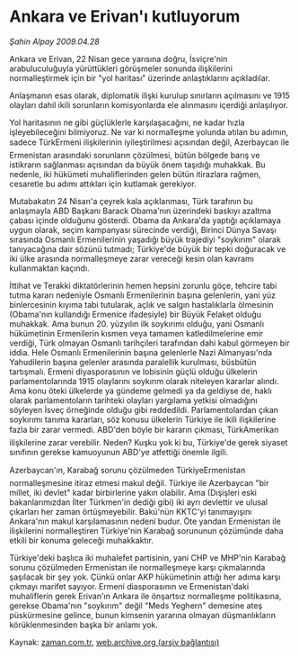 # Ankara ve Erivan'ı kutluyorum

*Şahin Alpay 2009.04.28*

<tr><td class="metin" colspan="2" style="padding-top: 20px; padding-left: 5px; padding-right: 10px;">Ankara ve Erivan, 22 Nisan gece yarısına doğru, İsviçre'nin arabuluculuğuyla yürüttükleri görüşmeler sonunda ilişkilerini normalleştirmek için bir "yol haritası" üzerinde anlaştıklarını açıkladılar.</td></tr><tr><td class="metin" colspan="2" style="padding-top: 20px; padding-left: 5px; padding-right: 10px;"><p>Anlaşmanın esas olarak, diplomatik ilişki kurulup sınırların açılmasını ve 1915 olayları dahil ikili sorunların komisyonlarda ele alınmasını içerdiği anlaşılıyor. 
<p>Yol haritasının ne gibi güçlüklerle karşılaşacağını, ne kadar hızla işleyebileceğini bilmiyoruz. Ne var ki normalleşme yolunda atılan bu adımın, sadece TürkErmeni ilişkilerinin iyileştirilmesi açısından değil, Azerbaycan ile Ermenistan arasındaki sorunların çözülmesi, bütün bölgede barış ve istikrarın sağlanması açısından da büyük önem taşıdığı muhakkak. Bu nedenle, iki hükümeti muhaliflerinden gelen bütün itirazlara rağmen, cesaretle bu adımı attıkları için kutlamak gerekiyor. 

<p>Mutabakatın 24 Nisan'a çeyrek kala açıklanması, Türk tarafının bu anlaşmayla ABD Başkanı Barack Obama'nın üzerindeki baskıyı azaltma çabası içinde olduğunu gösterdi. Obama da Ankara'da yaptığı açıklamaya uygun olarak, seçim kampanyası sürecinde verdiği, Birinci Dünya Savaşı sırasında Osmanlı Ermenilerinin yaşadığı büyük trajediyi "soykırım" olarak tanıyacağına dair sözünü tutmadı; Türkiye'de büyük bir tepki doğuracak ve iki ülke arasında normalleşmeye zarar vereceği kesin olan kavramı kullanmaktan kaçındı. 

<p>İttihat ve Terakki diktatörlerinin hemen hepsini zorunlu göçe, tehcire tabi tutma kararı nedeniyle Osmanlı Ermenilerinin başına gelenlerin, yani yüz binlercesinin kıyıma tabi tutularak, açlık ve salgın hastalıklarla ölmesinin (Obama'nın kullandığı Ermenice ifadesiyle) bir Büyük Felaket olduğu muhakkak. Ama bunun 20. yüzyılın ilk soykırımı olduğu, yani Osmanlı hükümetinin Ermenilerin kısmen veya tamamen katledilmelerine emir verdiği, Türk olmayan Osmanlı tarihçileri tarafından dahi kabul görmeyen bir iddia. Hele Osmanlı Ermenilerinin başına gelenlerle Nazi Almanyası'nda Yahudilerin başına gelenler arasında paralellik kurulması, büsbütün tartışmalı. Ermeni diyasporasının ve lobisinin güçlü olduğu ülkelerin parlamentolarında 1915 olaylarını soykırım olarak niteleyen kararlar alındı. Ama konu öteki ülkelerde ya gündeme gelmedi ya da geldiyse de, haklı olarak parlamentoların tarihteki olayları yargılama yetkisi olmadığını söyleyen İsveç örneğinde olduğu gibi reddedildi. Parlamentolardan çıkan soykırımı tanıma kararları, söz konusu ülkelerin Türkiye ile ikili ilişkilerine fazla bir zarar vermedi. ABD'den böyle bir kararın çıkması, TürkAmerikan ilişkilerine zarar verebilir. Neden? Kuşku yok ki bu, Türkiye'de gerek siyaset sınıfının gerekse kamuoyunun ABD'ye atfettiği önemle ilgili. 

<p>Azerbaycan'ın, Karabağ sorunu çözülmeden TürkiyeErmenistan normalleşmesine itiraz etmesi makul değil. Türkiye ile Azerbaycan "bir millet, iki devlet" kadar birbirlerine yakın olabilir. Ama (Dışişleri eski bakanlarımızdan İlter Türkmen'in dediği gibi) iki ayrı devlettir ve ulusal çıkarları her zaman örtüşmeyebilir. Bakü'nün KKTC'yi tanımayışını Ankara'nın makul karşılamasının nedeni budur. Öte yandan Ermenistan ile ilişkilerini normalleştiren Türkiye'nin Karabağ sorununun çözümünde daha etkili bir konuma geleceği muhakkaktır. 
<p>Türkiye'deki başlıca iki muhalefet partisinin, yani CHP ve MHP'nin Karabağ sorunu çözülmeden Ermenistan ile normalleşmeye karşı çıkmalarında şaşılacak bir şey yok. Çünkü onlar AKP hükümetinin attığı her adıma karşı çıkmayı marifet sayıyor. Ermeni diasporasının ve Ermenistan'daki muhaliflerin gerek Erivan'ın Ankara ile önşartsız normalleşme politikasına, gerekse Obama'nın "soykırım" değil "Meds Yeghern" demesine ateş püskürmesine gelince, bunun kimsenin yararına olmayan düşmanlıkların körüklenmesinden başka bir anlamı yok.<br/></p></p></p></p></p></p></td></tr>

Kaynak: [zaman.com.tr](http://zaman.com.tr/yazar.do?yazino=842314), [web.archive.org (arşiv bağlantısı)](http://web.archive.org/web/20090503142408/http://www.zaman.com.tr:80/yazar.do?yazino=842314)
